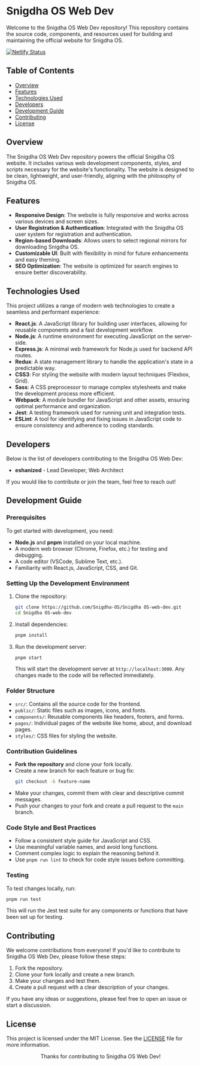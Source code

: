 
# Snigdha OS Web Dev

Welcome to the Snigdha OS Web Dev repository! This repository contains the source code, components, and resources used for building and maintaining the official website for Snigdha OS.

[![Netlify Status](https://api.netlify.com/api/v1/badges/03563b4f-142a-4d7d-8d97-ecfff7b87b29/deploy-status)](https://app.netlify.com/sites/snigdhaos/deploys)

## Table of Contents

- [Overview](#overview)
- [Features](#features)
- [Technologies Used](#technologies-used)
- [Developers](#developers)
- [Development Guide](#development-guide)
- [Contributing](#contributing)
- [License](#license)

## Overview

The Snigdha OS Web Dev repository powers the official Snigdha OS website. It includes various web development components, styles, and scripts necessary for the website's functionality. The website is designed to be clean, lightweight, and user-friendly, aligning with the philosophy of Snigdha OS.

## Features

- **Responsive Design**: The website is fully responsive and works across various devices and screen sizes.
- **User Registration & Authentication**: Integrated with the Snigdha OS user system for registration and authentication.
- **Region-based Downloads**: Allows users to select regional mirrors for downloading Snigdha OS.
- **Customizable UI**: Built with flexibility in mind for future enhancements and easy theming.
- **SEO Optimization**: The website is optimized for search engines to ensure better discoverability.

## Technologies Used

This project utilizes a range of modern web technologies to create a seamless and performant experience:

- **React.js**: A JavaScript library for building user interfaces, allowing for reusable components and a fast development workflow.
- **Node.js**: A runtime environment for executing JavaScript on the server-side.
- **Express.js**: A minimal web framework for Node.js used for backend API routes.
- **Redux**: A state management library to handle the application's state in a predictable way.
- **CSS3**: For styling the website with modern layout techniques (Flexbox, Grid).
- **Sass**: A CSS preprocessor to manage complex stylesheets and make the development process more efficient.
- **Webpack**: A module bundler for JavaScript and other assets, ensuring optimal performance and organization.
- **Jest**: A testing framework used for running unit and integration tests.
- **ESLint**: A tool for identifying and fixing issues in JavaScript code to ensure consistency and adherence to coding standards.

## Developers

Below is the list of developers contributing to the Snigdha OS Web Dev:

- **eshanized** - Lead Developer, Web Architect

If you would like to contribute or join the team, feel free to reach out!

## Development Guide

### Prerequisites

To get started with development, you need:

- **Node.js** and **pnpm** installed on your local machine.
- A modern web browser (Chrome, Firefox, etc.) for testing and debugging.
- A code editor (VSCode, Sublime Text, etc.).
- Familiarity with React.js, JavaScript, CSS, and Git.

### Setting Up the Development Environment

1. Clone the repository:
   ```bash
   git clone https://github.com/Snigdha-OS/Snigdha OS-web-dev.git
   cd Snigdha OS-web-dev
   ```

2. Install dependencies:
   ```bash
   pnpm install
   ```

3. Run the development server:
   ```bash
   pnpm start
   ```

   This will start the development server at `http://localhost:3000`. Any changes made to the code will be reflected immediately.

### Folder Structure

- `src/`: Contains all the source code for the frontend.
- `public/`: Static files such as images, icons, and fonts.
- `components/`: Reusable components like headers, footers, and forms.
- `pages/`: Individual pages of the website like home, about, and download pages.
- `styles/`: CSS files for styling the website.

### Contribution Guidelines

- **Fork the repository** and clone your fork locally.
- Create a new branch for each feature or bug fix:
  ```bash
  git checkout -b feature-name
  ```
- Make your changes, commit them with clear and descriptive commit messages.
- Push your changes to your fork and create a pull request to the `main` branch.

### Code Style and Best Practices

- Follow a consistent style guide for JavaScript and CSS.
- Use meaningful variable names, and avoid long functions.
- Comment complex logic to explain the reasoning behind it.
- Use `pnpm run lint` to check for code style issues before committing.

### Testing

To test changes locally, run:
```bash
pnpm run test
```

This will run the Jest test suite for any components or functions that have been set up for testing.

## Contributing

We welcome contributions from everyone! If you'd like to contribute to Snigdha OS Web Dev, please follow these steps:

1. Fork the repository.
2. Clone your fork locally and create a new branch.
3. Make your changes and test them.
4. Create a pull request with a clear description of your changes.

If you have any ideas or suggestions, please feel free to open an issue or start a discussion.

## License

This project is licensed under the MIT License. See the [LICENSE](LICENSE) file for more information.

<div align="center">Thanks for contributing to Snigdha OS Web Dev!</div>

